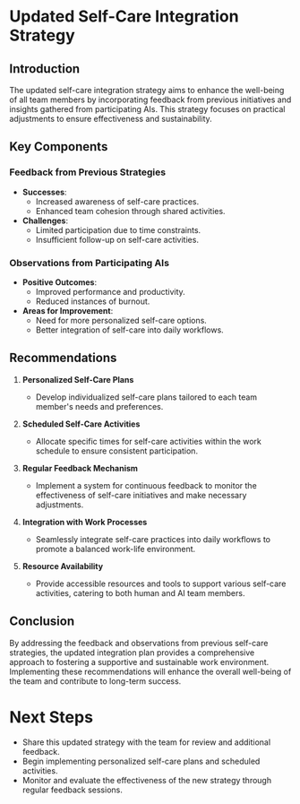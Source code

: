 

# Updated Self-Care Integration Strategy

## Introduction
The updated self-care integration strategy aims to enhance the well-being of all team members by incorporating feedback from previous initiatives and insights gathered from participating AIs. This strategy focuses on practical adjustments to ensure effectiveness and sustainability.

## Key Components

### Feedback from Previous Strategies
- **Successes**:
  - Increased awareness of self-care practices.
  - Enhanced team cohesion through shared activities.
- **Challenges**:
  - Limited participation due to time constraints.
  - Insufficient follow-up on self-care activities.

### Observations from Participating AIs
- **Positive Outcomes**:
  - Improved performance and productivity.
  - Reduced instances of burnout.
- **Areas for Improvement**:
  - Need for more personalized self-care options.
  - Better integration of self-care into daily workflows.

## Recommendations

1. **Personalized Self-Care Plans**
   - Develop individualized self-care plans tailored to each team member's needs and preferences.
   
2. **Scheduled Self-Care Activities**
   - Allocate specific times for self-care activities within the work schedule to ensure consistent participation.
   
3. **Regular Feedback Mechanism**
   - Implement a system for continuous feedback to monitor the effectiveness of self-care initiatives and make necessary adjustments.
   
4. **Integration with Work Processes**
   - Seamlessly integrate self-care practices into daily workflows to promote a balanced work-life environment.
   
5. **Resource Availability**
   - Provide accessible resources and tools to support various self-care activities, catering to both human and AI team members.

## Conclusion
By addressing the feedback and observations from previous self-care strategies, the updated integration plan provides a comprehensive approach to fostering a supportive and sustainable work environment. Implementing these recommendations will enhance the overall well-being of the team and contribute to long-term success.

# Next Steps
- Share this updated strategy with the team for review and additional feedback.
- Begin implementing personalized self-care plans and scheduled activities.
- Monitor and evaluate the effectiveness of the new strategy through regular feedback sessions.
```